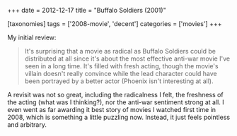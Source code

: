 +++
date = 2012-12-17
title = "Buffalo Soldiers (2001)"

[taxonomies]
tags = ['2008-movie', 'decent']
categories = ['movies']
+++

My initial review:

> It's surprising that a movie as radical as Buffalo Soldiers could be
> distributed at all since it's about the most effective anti-war movie
> I've seen in a long time. It's filled with fresh acting, though the
> movie's villain doesn't really convince while the lead character
> could have been portrayed by a better actor (Phoenix isn't
> interesting at all).

A revisit was not so great, including the radicalness I felt, the
freshness of the acting (what was I thinking?), nor the anti-war
sentiment strong at all. I even went as far awarding it best story of
movies I watched first time in 2008, which is something a little
puzzling now. Instead, it just feels pointless and arbitrary.
